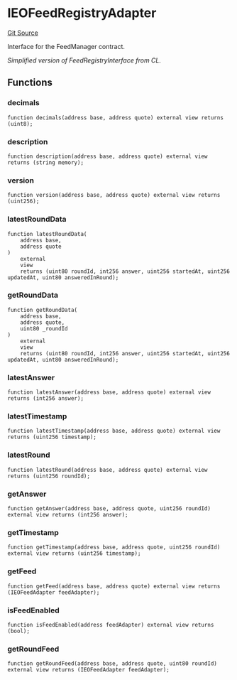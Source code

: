 # IEOFeedRegistryAdapter
[Git Source](https://github.com/Eoracle/target-contracts/blob/88beedd8b816225fb92696d7d314b9def6318a7e/src/adapters/interfaces/IEOFeedRegistryAdapter.sol)

Interface for the FeedManager contract.

*Simplified version of FeedRegistryInterface from CL.*


## Functions
### decimals


```solidity
function decimals(address base, address quote) external view returns (uint8);
```

### description


```solidity
function description(address base, address quote) external view returns (string memory);
```

### version


```solidity
function version(address base, address quote) external view returns (uint256);
```

### latestRoundData


```solidity
function latestRoundData(
    address base,
    address quote
)
    external
    view
    returns (uint80 roundId, int256 answer, uint256 startedAt, uint256 updatedAt, uint80 answeredInRound);
```

### getRoundData


```solidity
function getRoundData(
    address base,
    address quote,
    uint80 _roundId
)
    external
    view
    returns (uint80 roundId, int256 answer, uint256 startedAt, uint256 updatedAt, uint80 answeredInRound);
```

### latestAnswer


```solidity
function latestAnswer(address base, address quote) external view returns (int256 answer);
```

### latestTimestamp


```solidity
function latestTimestamp(address base, address quote) external view returns (uint256 timestamp);
```

### latestRound


```solidity
function latestRound(address base, address quote) external view returns (uint256 roundId);
```

### getAnswer


```solidity
function getAnswer(address base, address quote, uint256 roundId) external view returns (int256 answer);
```

### getTimestamp


```solidity
function getTimestamp(address base, address quote, uint256 roundId) external view returns (uint256 timestamp);
```

### getFeed


```solidity
function getFeed(address base, address quote) external view returns (IEOFeedAdapter feedAdapter);
```

### isFeedEnabled


```solidity
function isFeedEnabled(address feedAdapter) external view returns (bool);
```

### getRoundFeed


```solidity
function getRoundFeed(address base, address quote, uint80 roundId) external view returns (IEOFeedAdapter feedAdapter);
```

